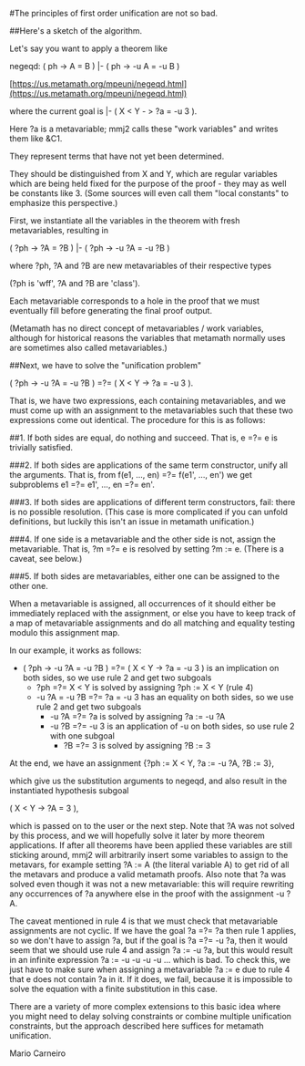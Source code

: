 #The principles of first order unification are not so bad. 

##Here's a sketch of the algorithm.

Let's say you want to apply a theorem like 

negeqd: ( ph -> A = B ) |- ( ph -> -u A = -u B ) 

[https://us.metamath.org/mpeuni/negeqd.html](https://us.metamath.org/mpeuni/negeqd.html)

where the current goal is |- ( X  <  Y  -  \>   ?a = -u 3 ). 

Here ?a is a metavariable; mmj2 calls these "work variables" and writes them like &C1. 

They represent terms that have not yet been determined. 

They should be distinguished from X and Y, which are regular variables which are being held fixed for the purpose of the proof - they may as well be constants like 3. (Some sources will even call them "local constants" to emphasize this perspective.)

First, we instantiate all the variables in the theorem with fresh metavariables, resulting in 

( ?ph -> ?A = ?B ) |- ( ?ph -> -u ?A = -u ?B ) 

where ?ph, ?A and ?B are new metavariables of their respective types 

(?ph is 'wff', ?A and ?B are 'class'). 

Each metavariable corresponds to a hole in the proof that we must eventually fill before generating the final proof output. 

(Metamath has no direct concept of metavariables / work variables, although for historical reasons the variables that metamath normally uses are sometimes also called metavariables.)

##Next, we have to solve the "unification problem" 

( ?ph -> -u ?A = -u ?B ) =?= ( X < Y -\> ?a = -u 3 ). 

That is, we have two expressions, each containing metavariables, and we must come up with an assignment to the metavariables such that these two expressions come out identical. The procedure for this is as follows:

##1. 
If both sides are equal, do nothing and succeed. That is, e =?= e is trivially satisfied.

###2. 
If both sides are applications of the same term constructor, unify all the arguments. 
That is, from f(e1, ..., en) =?= f(e1', ..., en') we get subproblems e1 =?= e1', ..., en =?= en'.

###3. 
If both sides are applications of different term constructors, fail: there is no possible resolution. (This case is more complicated if you can unfold definitions, but luckily this isn't an issue in metamath unification.)

###4. 
If one side is a metavariable and the other side is not, assign the metavariable. That is, ?m =?= e is resolved by setting ?m := e. (There is a caveat, see below.)

###5. 
If both sides are metavariables, either one can be assigned to the other one.

When a metavariable is assigned, all occurrences of it should either be immediately replaced with the assignment, or else you have to keep track of a map of metavariable assignments and do all matching and equality testing modulo this assignment map.

In our example, it works as follows:
* ( ?ph -> -u ?A = -u ?B ) =?= ( X < Y -\> ?a = -u 3 ) is an implication on both sides, so we use rule 2 and get two subgoals
  * ?ph =?= X < Y is solved by assigning ?ph := X < Y (rule 4)
  * -u ?A = -u ?B =?= ?a = -u 3 has an equality on both sides, so we use rule 2 and get two subgoals
    * -u ?A =?= ?a is solved by assigning ?a := -u ?A
    * -u ?B =?= -u 3 is an application of -u on both sides, so use rule 2 with one subgoal
      * ?B =?= 3 is solved by assigning ?B := 3

At the end, we have an assignment
 {?ph := X < Y, ?a := -u ?A, ?B := 3}, 
 
 which give us the substitution arguments to negeqd, and also result in the instantiated hypothesis subgoal 
 
 ( X < Y -\> ?A = 3 ), 
 
 which is passed on to the user or the next step. Note that ?A was not solved by this process, and we will hopefully solve it later by more theorem applications. If after all theorems have been applied these variables are still sticking around, mmj2 will arbitrarily insert some variables to assign to the metavars, for example setting ?A := A (the literal variable A) to get rid of all the metavars and produce a valid metamath proofs. Also note that ?a was solved even though it was not a new metavariable: this will require rewriting any occurrences of ?a anywhere else in the proof with the assignment -u ?A.

The caveat mentioned in rule 4 is that we must check that metavariable assignments are not cyclic. If we have the goal ?a =?= ?a then rule 1 applies, so we don't have to assign ?a, but if the goal is ?a =?= -u ?a, then it would seem that we should use rule 4 and assign ?a := -u ?a, but this would result in an infinite expression ?a := -u -u -u -u ... which is bad. To check this, we just have to make sure when assigning a metavariable ?a := e due to rule 4 that e does not contain ?a in it. If it does, we fail, because it is impossible to solve the equation with a finite substitution in this case.

There are a variety of more complex extensions to this basic idea where you might need to delay solving constraints or combine multiple unification constraints, but the approach described here suffices for metamath unification.

Mario Carneiro